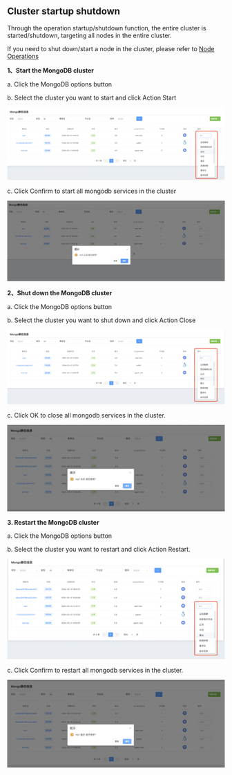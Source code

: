 ## Cluster startup shutdown

Through the operation startup/shutdown function, the entire cluster is started/shutdown, targeting all nodes in the entire cluster.

If you need to shut down/start a node in the cluster, please refer to [Node Operations](../Nodeoperations.md)

**1、Start the MongoDB cluster**

a. Click the MongoDB options button

b. Select the cluster you want to start and click Action Start

![1](../../../../../../images/whalealPlatformImages/Clusterstartupshutdown.png)

c. Click Confirm to start all mongodb services in the cluster

![1](../../../../../../images/whalealPlatformImages/Clusterstartupshutdown1.png)



**2、Shut down the MongoDB cluster**

a. Click the MongoDB options button

b. Select the cluster you want to shut down and click Action Close

![1](../../../../../../images/whalealPlatformImages/Clusterstartupshutdown2.png)

c. Click OK to close all mongodb services in the cluster.

![1](../../../../../../images/whalealPlatformImages/Clusterstartupshutdown3.png)



**3. Restart the MongoDB cluster**

a. Click the MongoDB options button

b. Select the cluster you want to restart and click Action Restart.

![1](../../../../../../images/whalealPlatformImages/Clusterstartupshutdown4.png)

c. Click Confirm to restart all mongodb services in the cluster.



![1](../../../../../../images/whalealPlatformImages/Clusterstartupshutdown5.png)

